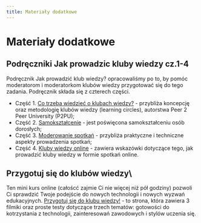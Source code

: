 ```yaml
---
title: Materiały dodatkowe
---
```

# Materiały dodatkowe

## Podręczniki Jak prowadzic kluby wiedzy cz.1-4

Podręcznik Jak prowadzić klub wiedzy? opracowaliśmy po to, by pomóc moderatorom i moderatorkom klubów wiedzy przygotować się do tego zadania. Podręcznik składa się z czterech części. 
* Część 1. [Co trzeba wiedzieć o klubach wiedzy?](https://biblioteki.org/dam/jcr:2190dfb3-683c-4f74-9091-f6a5db6b1ae3/Jak_prowadzic_klub_wiedzy_Cz_1_Co_trzeba_wiedziec.pdf) - przybliża koncepcję oraz metodologię klubów wiedzy (learning circles), autorstwa Peer 2 Peer University (P2PU); 
* Część 2. [Samokształcenie](https://biblioteki.org/dam/jcr:efb4912e-06fe-41da-a148-d9c20839405e/Jak_prowadzic_klub_wiedzy_Cz_2_Samoksztakcenie.pdf) - jest poświęcona samokształceniu osób dorosłych;  
* Część 3. [Moderowanie spotkań](https://biblioteki.org/dam/jcr:47ac68a2-ba97-40d2-80c8-61958caca5d5/Jak_prowadzic_klub_wiedzy_Cz_3_Moderowanie.pdf) -  przybliża praktyczne i techniczne aspekty prowadzenia spotkań; 
* Część 4. [Kluby wiedzy online](https://biblioteki.org/dam/jcr:78e690b5-008e-4c9e-9766-9aa3f6d1350b/Jak_prowadzic_klub_wiedzy_Cz_4_Kluby_online.pdf) - zawiera wskazówki dotyczące tego, jak prowadzić kluby wiedzy w formie spotkań online.

## Przygotuj się do klubów wiedzy\
Ten mini kurs online (całoścć zajmie Ci nie więcej niż pół godziny) pozwoli Ci sprawdzić Twoje podejście do nowych technologii i nowych wyzwań edukacyjnych. 
[Przygotuj się do klubu wiedzy!](https://sites.google.com/frsi.org.pl/przygotuj-sie-do-klubu-wiedzy) - to strona, która zawiera 3 filmiki oraz proste testy dotyczące trzech tematów: gotowości do kotrzystania z technologii, zainteresowań zawodowych i stylów uczenia się. 
